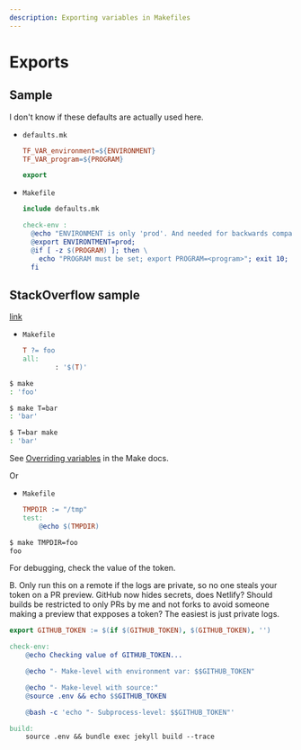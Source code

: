 ```yaml
---
description: Exporting variables in Makefiles
---
```

# Exports

## Sample

I don't know if these defaults are actually used here.


- `defaults.mk`
    ```Makefile
    TF_VAR_environment=${ENVIRONMENT}
    TF_VAR_program=${PROGRAM}

    export
    ```
- `Makefile`
    ```Makefile
    include defaults.mk

    check-env :
      @echo "ENVIRONMENT is only 'prod'. And needed for backwards compatibility. Exporting... ";
      @export ENVIRONTMENT=prod;
      @if [ -z $(PROGRAM) ]; then \
        echo "PROGRAM must be set; export PROGRAM=<program>"; exit 10; \
      fi
    ```

## StackOverflow sample

[link](https://stackoverflow.com/questions/24263291/define-a-makefile-variable-using-a-env-variable-or-a-default-value)

- `Makefile`
    ```Makefile
    T ?= foo
    all:
            : '$(T)'
    ```

```sh
$ make
: 'foo'

$ make T=bar
: 'bar'

$ T=bar make
: 'bar'
```

See [Overriding variables](https://www.gnu.org/software/make/manual/make.html#Overriding) in the Make docs.

Or

- `Makefile`
    ```Makefile
    TMPDIR := "/tmp"
    test:
        @echo $(TMPDIR)
    ```

```sh
$ make TMPDIR=foo
foo
```



For debugging, check the value of the token.

B. Only run this on a remote if the logs are private, so no one steals your token on a PR preview. GitHub now hides secrets, does Netlify? Should builds be restricted to only PRs by me and not forks to avoid someone making a preview that expposes a token? The easiest is just private logs.

```Makefile
export GITHUB_TOKEN := $(if $(GITHUB_TOKEN), $(GITHUB_TOKEN), '')

check-env:
	@echo Checking value of GITHUB_TOKEN...

	@echo "- Make-level with environment var: $$GITHUB_TOKEN"

	@echo "- Make-level with source:"
	@source .env && echo $$GITHUB_TOKEN

	@bash -c 'echo "- Subprocess-level: $$GITHUB_TOKEN"'

build:
	source .env && bundle exec jekyll build --trace
```
